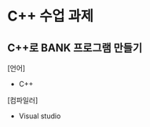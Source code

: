 C++ 수업 과제
============
C++로 BANK 프로그램 만들기
-------------------------

[언어]
- C++

[컴파일러]
- Visual studio
